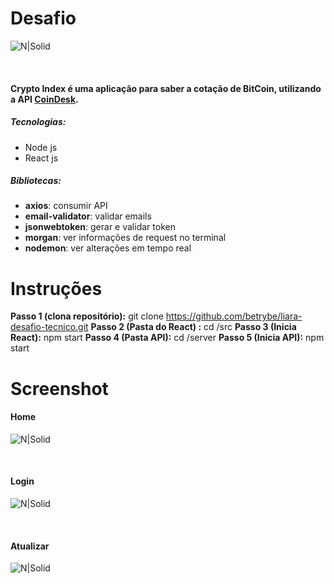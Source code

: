 # Desafio 
![N|Solid](https://uploads-ssl.webflow.com/5dbd9ce75ad64f24b67f0932/5dbdd9165ad64f5e29811c52_BRAND3.png)

&nbsp; 

#### Crypto Index é uma aplicação para saber a cotação de BitCoin, utilizando a API  [CoinDesk](https://www.coindesk.com/coindesk-api).
##### Tecnologias:
  - Node js
  - React js

##### Bibliotecas:
- **axios**: consumir API
- **email-validator**: validar emails
- **jsonwebtoken**: gerar e validar token
- **morgan**: ver informações de request no terminal
- **nodemon**: ver alterações em tempo real
&nbsp; 
# Instruções
**Passo 1 (clona repositório):** git clone https://github.com/betrybe/liara-desafio-tecnico.git
**Passo 2 (Pasta do React) :** cd /src
**Passo 3 (Inicia React):** npm start
**Passo 4 (Pasta API):** cd /server
**Passo 5 (Inicia API):** npm start
&nbsp; 
# Screenshot
#### Home
![N|Solid](https://raw.githubusercontent.com/betrybe/liara-desafio-tecnico/liara-crypto-index/screenshot/home.png?token=AC5ITQ2PNBIXRNYFRNPIZSC67PJF4)

&nbsp; 
#### Login
![N|Solid](https://raw.githubusercontent.com/betrybe/liara-desafio-tecnico/liara-crypto-index/screenshot/login.png?token=AC5ITQ6CVDMHHF5PMVQN6BS67PJFO)

&nbsp; 
#### Atualizar
![N|Solid](https://raw.githubusercontent.com/betrybe/liara-desafio-tecnico/liara-crypto-index/screenshot/atualizar.png?token=AC5ITQ6CYOG3WR5HI24ZJDK67PJGG)


